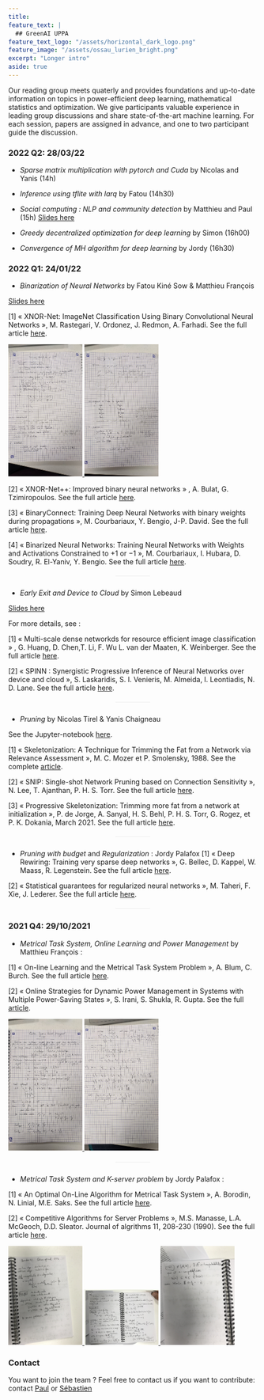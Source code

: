 ```yaml
---
title: 
feature_text: |
  ## GreenAI UPPA 
feature_text_logo: "/assets/horizontal_dark_logo.png"
feature_image: "/assets/ossau_lurien_bright.png"
excerpt: "Longer intro"
aside: true 
---
```




Our reading group meets quaterly and provides foundations and up-to-date information on topics in power-efficient deep learning, mathematical statistics and optimization. We give participants valuable experience in leading group discussions and share state-of-the-art machine learning. For each session, papers are assigned in advance, and one to two participant guide the discussion.

### 2022 Q2: 28/03/22

- *Sparse matrix multiplication with pytorch and Cuda* by Nicolas and Yanis (14h)

- *Inference using tflite with larq* by Fatou (14h30)

- *Social computing : NLP and community detection* by Matthieu and Paul (15h)
<a href="/images/reading/vague-mars-2022/reading_matt_28_3.pdf">Slides here</a>

- *Greedy decentralized optimization for deep learning* by Simon (16h00)

- *Convergence of MH algorithm for deep learning* by Jordy (16h30)



### 2022 Q1: 24/01/22

- *Binarization of Neural Networks* by Fatou Kiné Sow & Matthieu François 

<a href="/images/reading/vague-janvier-2022/BNN.pdf">Slides here</a>

[1] « XNOR-Net: ImageNet Classification Using Binary
Convolutional Neural Networks », M. Rastegari, V. Ordonez, J. Redmon, A. Farhadi. See the full article <a href="https://arxiv.org/pdf/1603.05279.pdf ">here</a>. 
<p float="left">
  <a href="/images/reading/vague-janvier-2022/mf/PXL_20220131_095525754.jpg" target="_blank">
    <img src="/images/reading/vague-janvier-2022/mf/PXL_20220131_095525754.jpg" alt="alt text" title="handwritten note 1" width="150"/>
  </a>
  <a href="/images/reading/vague-janvier-2022/mf/PXL_20220131_095539290.jpg" target="_blank">
    <img src="/images/reading/vague-janvier-2022/mf/PXL_20220131_095539290.jpg" alt="alt text" title="handwritten note 2" width="150"/>
  </a>
</p>

[2] « XNOR-Net++: Improved binary neural networks » , A. Bulat, G. Tzimiropoulos. See the full article <a href="https://arxiv.org/pdf/1909.13863.pdf">here</a>. 


[3] « BinaryConnect: Training Deep Neural Networks with binary weights during propagations »,  M. Courbariaux, Y. Bengio, J-P. David. See the full article <a href="https://arxiv.org/pdf/1511.00363.pdf">here</a>. 

[4] « Binarized Neural Networks: Training Neural Networks with Weights and Activations Constrained to +1 or −1 », M. Courbariaux, I. Hubara, D. Soudry, R. El-Yaniv, Y. Bengio. See the full article <a href="https://arxiv.org/pdf/1602.02830.pdf">here</a>. 

<div style="margin-top:0px;margin-bottom:40px;height:1px;width:70px;margin:20px auto 25px;background:#ebebeb;display:block;border:none;"></div>

- *Early Exit and Device to Cloud* by Simon Lebeaud

<a href="/images/reading/vague-janvier-2022/EarlyExits.pdf">Slides here</a>

For more details, see :

[1] « Multi-scale dense networkds for resource efficient image classification » , G. Huang, D. Chen,T. Li, F. Wu
L. van der Maaten, K. Weinberger. See the full article <a href="https://arxiv.org/pdf/1703.09844.pdf">here</a>.

[2] « SPINN : Synergistic Progressive Inference of Neural Networks over device and cloud », S. Laskaridis, S. I. Venieris,
M. Almeida, I. Leontiadis, N. D. Lane. See the full article <a href="https://arxiv.org/pdf/2008.06402.pdf">here</a>.




<div style="margin-top:0px;margin-bottom:40px;height:1px;width:70px;margin:20px auto 25px;background:#ebebeb;display:block;border:none;"></div>

- *Pruning* by Nicolas Tirel & Yanis Chaigneau

See the Jupyter-notebook <a href="/images/reading/vague-janvier-2022/Pruning_SNIP_FORCE/Force_pruning.ipynb">here</a>.

[1] « Skeletonization: A Technique for Trimming the Fat from a Network via Relevance Assessment », M. C. Mozer et P. Smolensky, 1988.
See the complete <a href="https://www.semanticscholar.org/paper/Skeletonization%3A-A-Technique-for-Trimming-the-Fat-a-Mozer-Smolensky/a87953825b0bea2a5d52bfccf09d2518295c5053">article</a>. 


[2] « SNIP: Single-shot Network Pruning based on Connection Sensitivity », N. Lee, T. Ajanthan, P. H. S. Torr. See the full article <a href="http://arxiv.org/abs/1810.02340">here</a>.


[3] « Progressive Skeletonization: Trimming more fat from a network at initialization », P. de Jorge, A. Sanyal, H. S. Behl, P. H. S. Torr, G. Rogez, et P. K. Dokania,  March 2021. See the full article <a href="http://arxiv.org/abs/2006.09081">here</a>.


<div style="margin-top:0px;margin-bottom:40px;height:1px;width:70px;margin:20px auto 25px;background:#ebebeb;display:block;border:none;"></div>

- *Pruning with budget* and *Regularization* : Jordy Palafox
[1] « Deep Rewiring: Training very sparse deep networks », G. Bellec, D. Kappel, W. Maass, R. Legenstein. See the full article <a href="https://arxiv.org/pdf/1711.05136.pdf">here</a>.

[2] « Statistical guarantees for regularized neural networks », M. Taheri, F. Xie, J. Lederer. See the full article <a href="https://www.sciencedirect.com/science/article/pii/S0893608021001714">here</a>.

<div style="margin-top:0px;margin-bottom:40px;height:1px;width:70px;margin:20px auto 25px;background:#ebebeb;display:block;border:none;"></div>


### 2021 Q4: 29/10/2021

- *Metrical Task System, Online Learning and Power Management* by Matthieu François :

[1] « On-line Learning and the Metrical Task System Problem », A. Blum, C. Burch. See the full article <a href="https://link.springer.com/article/10.1023/A:1007621832648">here</a>.


[2] « Online Strategies for Dynamic Power Management in Systems with Multiple Power-Saving States », S. Irani, S. Shukla, R. Gupta. See the full <a href="https://citeseerx.ist.psu.edu/viewdoc/download?doi=10.1.1.215.8295&rep=rep1&type=pdf">article</a>.


<p float="left">
  <a href="/images/reading/vague-octobre-2021/mf/PXL_20220131_095753838.jpg" target="_blank">
    <img src="/images/reading/vague-octobre-2021/mf/PXL_20220131_095753838.jpg" alt="alt text" title="handwritten note 1" width="150"/>
  </a>
  <a href="/images/reading/vague-octobre-2021/mf/PXL_20220131_095800957.jpg" target="_blank">
    <img src="/images/reading/vague-octobre-2021/mf/PXL_20220131_095800957.jpg" alt="alt text" title="handwritten note 2" width="150"/>
  </a>
</p>

<div style="margin-top:0px;margin-bottom:40px;height:1px;width:70px;margin:20px auto 25px;background:#ebebeb;display:block;border:none;"></div>

- *Metrical Task System and K-server problem* by Jordy Palafox :

[1] « An Optimal On-Line Algorithm for Metrical Task System », A. Borodin, N. Linial, M.E. Saks. See the full article <a href="https://www.cs.huji.ac.il/~nati/PAPERS/bls_online.pdf">here</a>.


[2]
« Competitive Algorithms for Server Problems », M.S. Manasse, L.A. McGeoch, D.D. Sleator. Journal of algrithms 11, 208-230 (1990). See the full article <a href="https://www.sciencedirect.com/science/article/pii/019667749090003W">here</a>.

<p float="left">
  <a href="/images/reading/vague-octobre-2021/jp/IMG_1989.jpg" target="_blank">
    <img src="/images/reading/vague-octobre-2021/jp/IMG_1989.jpg" alt="alt text" title="handwritten note 1" width="150"/>
  </a>
  <a href="/images/reading/vague-octobre-2021/jp/IMG_1990.jpg" target="_blank">
    <img src="/images/reading/vague-octobre-2021/jp/IMG_1990.jpg" alt="alt text" title="handwritten note 2" width="150"/>
  </a>
  <a href="/images/reading/vague-octobre-2021/jp/IMG_1991.jpg" target="_blank">
    <img src="/images/reading/vague-octobre-2021/jp/IMG_1991.jpg" alt="alt text" title="handwritten note 3" width="150"/>
  </a>
</p>

### Contact

You want to join the team ? Feel free to contact us if you want to contribute: contact [Paul](mailto:paul.gay@univ-pau.fr) or [Sébastien](https://sebastienloustau.github.io)
